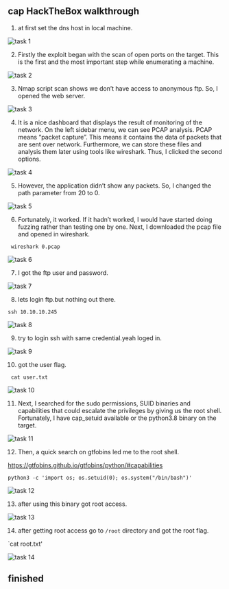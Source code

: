 

## cap HackTheBox walkthrough

1. at first set the dns host in local machine.

![task 1](https://github.com/geeksniper/hack-the-box-writeup/blob/76cab619b9e6a85172279da83c03124dfb0505b9/cap/cap-images/01.setdnshost.png)

2. Firstly the exploit began with the scan of open ports on the target. This is the first and the most important step while enumerating a machine.

![task 2](https://github.com/geeksniper/hack-the-box-writeup/blob/76cab619b9e6a85172279da83c03124dfb0505b9/cap/cap-images/02.nmapscan.png)

3. Nmap script scan shows we don’t have access to anonymous ftp. So, I opened the web server.

![task 3](https://github.com/geeksniper/hack-the-box-writeup/blob/76cab619b9e6a85172279da83c03124dfb0505b9/cap/cap-images/03.webview.png)

4. It is a nice dashboard that displays the result of monitoring of the network. On the left sidebar menu, we can see PCAP analysis. PCAP means “packet capture”. This means it contains the data of packets that are sent over network. Furthermore, we can store these files and analysis them later using tools like wireshark. Thus, I clicked the second options.

![task 4](https://github.com/geeksniper/hack-the-box-writeup/blob/76cab619b9e6a85172279da83c03124dfb0505b9/cap/cap-images/04.clicksecondoption.png)

5. However, the application didn’t show any packets. So, I changed the path parameter from 20 to 0.

![task 5](https://github.com/geeksniper/hack-the-box-writeup/blob/4930556dce96ba078624173073f2ee5e6480b783/cap/cap-images/05.path0.png)

6. Fortunately, it worked. If it hadn’t worked, I would have started doing fuzzing rather than testing one by one. Next, I downloaded the pcap file and opened in wireshark.

` wireshark 0.pcap`

![task 6](https://github.com/geeksniper/hack-the-box-writeup/blob/4930556dce96ba078624173073f2ee5e6480b783/cap/cap-images/06.open-with-wireshark.png)

7. I got the ftp user and password.

![task 7](https://github.com/geeksniper/hack-the-box-writeup/blob/57e6a7ac52cbaff1c2bf2bace6a88a29a52ea974/cap/cap-images/07.got-user-pass-ftp-login.png)

8. lets login ftp.but nothing out there.

`ssh 10.10.10.245`

![task 8](https://github.com/geeksniper/hack-the-box-writeup/blob/8c893f7e71aae367836360d51008beb34788f392/cap/cap-images/08.login-ftp.png)

9. try to login ssh with same credential.yeah loged in.

![task 9](https://github.com/geeksniper/hack-the-box-writeup/blob/8c893f7e71aae367836360d51008beb34788f392/cap/cap-images/09.ssh-login.png)

10. got the user flag.

` cat user.txt`

![task 10](https://github.com/geeksniper/hack-the-box-writeup/blob/8c893f7e71aae367836360d51008beb34788f392/cap/cap-images/10.user.png)

11. Next, I searched for the sudo permissions, SUID binaries and capabilities that could escalate the privileges by giving us the root shell. Fortunately, I have cap_setuid available or the python3.8 binary on the target. 

![task 11](https://github.com/geeksniper/hack-the-box-writeup/blob/8c893f7e71aae367836360d51008beb34788f392/cap/cap-images/11.noththing-get-for-privesc.png)

12. Then, a quick search on gtfobins led me to the root shell.

https://gtfobins.github.io/gtfobins/python/#capabilities

`python3 -c 'import os; os.setuid(0); os.system("/bin/bash")'`

![task 12](https://github.com/geeksniper/hack-the-box-writeup/blob/8c893f7e71aae367836360d51008beb34788f392/cap/cap-images/12.gtfobins-privesc.png)

13. after using this binary got root access.

![task 13](https://github.com/geeksniper/hack-the-box-writeup/blob/8c893f7e71aae367836360d51008beb34788f392/cap/cap-images/13.got-root-access.png)

14. after getting root access go to `/root` directory and got the root flag.

`cat root.txt'

![task 14](https://github.com/geeksniper/hack-the-box-writeup/blob/8c893f7e71aae367836360d51008beb34788f392/cap/cap-images/14.root-flag.png)


## finished




